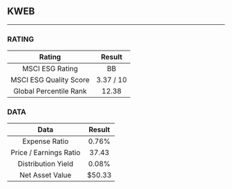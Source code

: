 ## KWEB
----
### RATING

|Rating|Result|
|:----:|:---:|
|MSCI ESG Rating|BB|
|MSCI ESG Quality Score|3.37 / 10|
|Global Percentile Rank|12.38|

### DATA

|Data|Result|
|:----:|:---:|
|Expense Ratio|0.76%|
|Price / Earnings Ratio|37.43|
|Distribution Yield|0.08%|
|Net Asset Value|$50.33|

